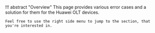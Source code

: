 !!! abstract "Overview"
    This page provides various error cases and a solution for them for the Huawei OLT devices.

    Feel free to use the right side menu to jump to the section, that you're interested in.